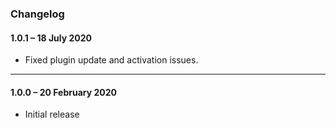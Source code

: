 ### Changelog

#### **1.0.1** – 18 July 2020

+ Fixed plugin update and activation issues.

---

#### **1.0.0** – 20 February 2020

+ Initial release
